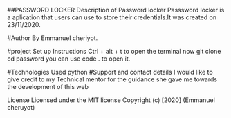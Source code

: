 ##PASSWORD LOCKER
Description of Password locker
Passsword locker is a aplication that users can use to store their credentials.It was created on 23/11/2020.

#Author
By Emmanuel cheriyot.

#project Set up Instructions
Ctrl + alt + t to open the terminal
now git clone
cd password
you can use code . to open it.

#Technologies Used
python 
#Support and contact details
I would like to give credit to my Technical mentor for the guidance she gave me towards the development of this web

License
Licensed under the MIT license Copyright (c) [2020] (Emmanuel cheruyot)
